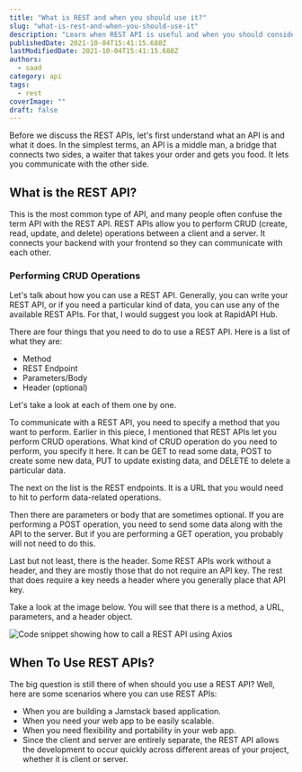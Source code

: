 ```yaml
---
title: "What is REST and when you should use it?"
slug: "what-is-rest-and-when-you-should-use-it"
description: "Learn when REST API is useful and when you should consider using it."
publishedDate: 2021-10-04T15:41:15.688Z
lastModifiedDate: 2021-10-04T15:41:15.688Z
authors:
  - saad
category: api
tags:
  - rest
coverImage: ""
draft: false
---
```


<Lead>
  Before we discuss the REST APIs, let's first understand what an API is and what it does. In the simplest terms, an API is a middle man, a bridge that connects two sides, a waiter that takes your order and gets you food. It lets you communicate with the other side.
</Lead>

## What is the REST API?

This is the most common type of API, and many people often confuse the term API with the REST API. REST APIs allow you to perform CRUD (create, read, update, and delete) operations between a client and a server. It connects your backend with your frontend so they can communicate with each other.

### Performing CRUD Operations

Let's talk about how you can use a REST API. Generally, you can write your REST API, or if you need a particular kind of data, you can use any of the available REST APIs. For that, I would suggest you look at RapidAPI Hub.

There are four things that you need to do to use a REST API. Here is a list of what they are:

- Method
- REST Endpoint
- Parameters/Body
- Header (optional)

Let's take a look at each of them one by one.

To communicate with a REST API, you need to specify a method that you want to perform. Earlier in this piece, I mentioned that REST APIs let you perform CRUD operations. What kind of CRUD operation do you need to perform, you specify it here. It can be GET to read some data, POST to create some new data, PUT to update existing data, and DELETE to delete a particular data.

The next on the list is the REST endpoints. It is a URL that you would need to hit to perform data-related operations.

Then there are parameters or body that are sometimes optional. If you are performing a POST operation, you need to send some data along with the API to the server. But if you are performing a GET operation, you probably will not need to do this.

Last but not least, there is the header. Some REST APIs work without a header, and they are mostly those that do not require an API key. The rest that does require a key needs a header where you generally place that API key.

Take a look at the image below. You will see that there is a method, a URL, parameters, and a header object.

![Code snippet showing how to call a REST API using Axios](https://raw.githubusercontent.com/RapidAPI/DevRel-Stack-Data/dev/guides/posts/what-is-rest-and-when-you-should-use-it/images/1.png)

## When To Use REST APIs?

The big question is still there of when should you use a REST API? Well, here are some scenarios where you can use REST APIs:

- When you are building a Jamstack based application.
- When you need your web app to be easily scalable.
- When you need flexibility and portability in your web app.
- Since the client and server are entirely separate, the REST API allows the development to occur quickly across different areas of your project, whether it is client or server.
